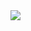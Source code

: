 <img src = "https://img.shields.io/github/followers/jadeidol1?style=social">
<img src = ""https://img.shields.io/badge/Java Script-F7DF1E?style=flat-square&logo=Java Script&logoColor=white"/>
<!--
**jadeidol1/jadeidol1** is a ✨ _special_ ✨ repository because its `README.md` (this file) appears on your GitHub profile.

Here are some ideas to get you started:

- 🔭 I’m currently working on ...
- 🌱 I’m currently learning ...
- 👯 I’m looking to collaborate on ...
- 🤔 I’m looking for help with ...
- 💬 Ask me about ...
- 📫 How to reach me: ...
- 😄 Pronouns: ...
- ⚡ Fun fact: ...
-->
